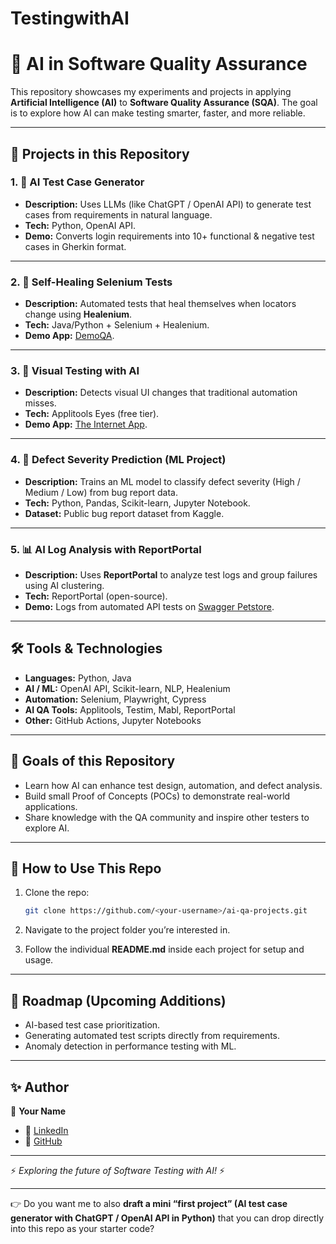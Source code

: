 # TestingwithAI


# 🧪 AI in Software Quality Assurance

This repository showcases my experiments and projects in applying **Artificial Intelligence (AI)** to **Software Quality Assurance (SQA)**.
The goal is to explore how AI can make testing smarter, faster, and more reliable.

---

## 📂 Projects in this Repository

### 1. 🤖 AI Test Case Generator

* **Description:** Uses LLMs (like ChatGPT / OpenAI API) to generate test cases from requirements in natural language.
* **Tech:** Python, OpenAI API.
* **Demo:** Converts login requirements into 10+ functional & negative test cases in Gherkin format.

---

### 2. 🔧 Self-Healing Selenium Tests

* **Description:** Automated tests that heal themselves when locators change using **Healenium**.
* **Tech:** Java/Python + Selenium + Healenium.
* **Demo App:** [DemoQA](https://demoqa.com).

---

### 3. 👀 Visual Testing with AI

* **Description:** Detects visual UI changes that traditional automation misses.
* **Tech:** Applitools Eyes (free tier).
* **Demo App:** [The Internet App](https://the-internet.herokuapp.com).

---

### 4. 🐞 Defect Severity Prediction (ML Project)

* **Description:** Trains an ML model to classify defect severity (High / Medium / Low) from bug report data.
* **Tech:** Python, Pandas, Scikit-learn, Jupyter Notebook.
* **Dataset:** Public bug report dataset from Kaggle.

---

### 5. 📊 AI Log Analysis with ReportPortal

* **Description:** Uses **ReportPortal** to analyze test logs and group failures using AI clustering.
* **Tech:** ReportPortal (open-source).
* **Demo:** Logs from automated API tests on [Swagger Petstore](https://petstore.swagger.io).

---

## 🛠️ Tools & Technologies

* **Languages:** Python, Java
* **AI / ML:** OpenAI API, Scikit-learn, NLP, Healenium
* **Automation:** Selenium, Playwright, Cypress
* **AI QA Tools:** Applitools, Testim, Mabl, ReportPortal
* **Other:** GitHub Actions, Jupyter Notebooks

---

## 🎯 Goals of this Repository

* Learn how AI can enhance test design, automation, and defect analysis.
* Build small Proof of Concepts (POCs) to demonstrate real-world applications.
* Share knowledge with the QA community and inspire other testers to explore AI.

---

## 🚀 How to Use This Repo

1. Clone the repo:

   ```bash
   git clone https://github.com/<your-username>/ai-qa-projects.git
   ```
2. Navigate to the project folder you’re interested in.
3. Follow the individual **README.md** inside each project for setup and usage.

---

## 📌 Roadmap (Upcoming Additions)

* AI-based test case prioritization.
* Generating automated test scripts directly from requirements.
* Anomaly detection in performance testing with ML.

---

## ✨ Author

👤 **Your Name**

* 💼 [LinkedIn](https://linkedin.com/in/yourprofile)
* 📂 [GitHub](https://github.com/your-username)

---

⚡ *Exploring the future of Software Testing with AI!* ⚡

---

👉 Do you want me to also **draft a mini “first project” (AI test case generator with ChatGPT / OpenAI API in Python)** that you can drop directly into this repo as your starter code?
